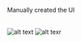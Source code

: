 Manually created the UI</br>
</br>
</br>
![alt text](https://img.shields.io/badge/Build-1.0.0-%2520)
![alt texr](https://i.ibb.co/8LVDXrVn/fps.gif)
